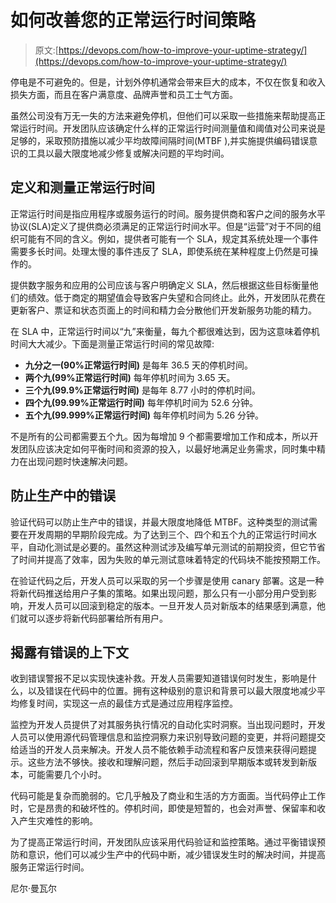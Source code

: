 # 如何改善您的正常运行时间策略

> 原文:[https://devops.com/how-to-improve-your-uptime-strategy/](https://devops.com/how-to-improve-your-uptime-strategy/)

停电是不可避免的。但是，计划外停机通常会带来巨大的成本，不仅在恢复和收入损失方面，而且在客户满意度、品牌声誉和员工士气方面。

虽然公司没有万无一失的方法来避免停机，但他们可以采取一些措施来帮助提高正常运行时间。开发团队应该确定什么样的正常运行时间测量值和阈值对公司来说是足够的，采取预防措施以减少平均故障间隔时间(MTBF ),并实施提供编码错误意识的工具以最大限度地减少修复或解决问题的平均时间。

## **定义和测量正常运行时间**

正常运行时间是指应用程序或服务运行的时间。服务提供商和客户之间的服务水平协议(SLA)定义了提供商必须满足的正常运行时间水平。但是“运营”对于不同的组织可能有不同的含义。例如，提供者可能有一个 SLA，规定其系统处理一个事件需要多长时间。处理太慢的事件违反了 SLA，即使系统在某种程度上仍然是可操作的。

提供数字服务和应用的公司应该与客户明确定义 SLA，然后根据这些目标衡量他们的绩效。低于商定的期望值会导致客户失望和合同终止。此外，开发团队花费在更新客户、票证和状态页面上的时间和精力会分散他们开发新服务功能的精力。

在 SLA 中，正常运行时间以“九”来衡量，每九个都很难达到，因为这意味着停机时间大大减少。下面是测量正常运行时间的常见故障:

*   **九分之一(90%正常运行时间)** 是每年 36.5 天的停机时间。
*   **两个九(99%正常运行时间)** 每年停机时间为 3.65 天。
*   **三个九(99.9%正常运行时间)** 是每年 8.77 小时的停机时间。
*   **四个九(99.99%正常运行时间)** 每年停机时间为 52.6 分钟。
*   **五个九(99.999%正常运行时间)** 每年停机时间为 5.26 分钟。

不是所有的公司都需要五个九。因为每增加 9 个都需要增加工作和成本，所以开发团队应该决定如何平衡时间和资源的投入，以最好地满足业务需求，同时集中精力在出现问题时快速解决问题。

## **防止生产中的错误**

验证代码可以防止生产中的错误，并最大限度地降低 MTBF。这种类型的测试需要在开发周期的早期阶段完成。为了达到三个、四个和五个九的正常运行时间水平，自动化测试是必要的。虽然这种测试涉及编写单元测试的前期投资，但它节省了时间并提高了效率，因为失败的单元测试意味着特定的代码块不能按预期工作。

在验证代码之后，开发人员可以采取的另一个步骤是使用 canary 部署。这是一种将新代码推送给用户子集的策略。如果出现问题，那么只有一小部分用户受到影响，开发人员可以回滚到稳定的版本。一旦开发人员对新版本的结果感到满意，他们就可以逐步将新代码部署给所有用户。

## **揭露有错误的上下文**

收到错误警报不足以实现快速补救。开发人员需要知道错误何时发生，影响是什么，以及错误在代码中的位置。拥有这种级别的意识和背景可以最大限度地减少平均修复时间，实现这一点的最佳方式是通过应用程序监控。

监控为开发人员提供了对其服务执行情况的自动化实时洞察。当出现问题时，开发人员可以使用源代码管理信息和监控洞察力来识别导致问题的变更，并将问题提交给适当的开发人员来解决。开发人员不能依赖手动流程和客户反馈来获得问题提示。这些方法不够快。接收和理解问题，然后手动回滚到早期版本或转发到新版本，可能需要几个小时。

代码可能是复杂而脆弱的。它几乎触及了商业和生活的方方面面。当代码停止工作时，它是昂贵的和破坏性的。停机时间，即使是短暂的，也会对声誉、保留率和收入产生灾难性的影响。

为了提高正常运行时间，开发团队应该采用代码验证和监控策略。通过平衡错误预防和意识，他们可以减少生产中的代码中断，减少错误发生时的解决时间，并提高服务正常运行时间。

尼尔·曼瓦尔